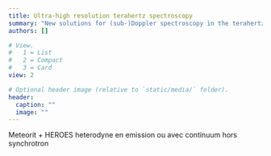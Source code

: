 ```yaml
---
title: Ultra-high resolution terahertz spectroscopy
summary: "New solutions for (sub-)Doppler spectroscopy in the terahertz domain"
authors: []

# View.
#   1 = List
#   2 = Compact
#   3 = Card
view: 2

# Optional header image (relative to `static/media/` folder).
header:
  caption: ""
  image: ""
---
```


Meteorit + HEROES heterodyne en emission ou avec continuum hors synchrotron
